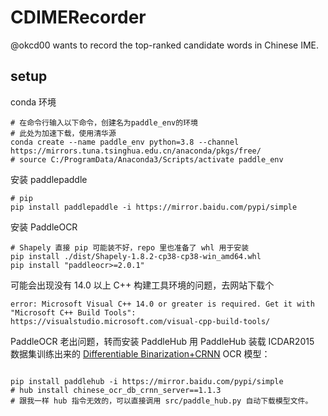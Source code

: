 # CDIMERecorder
@okcd00 wants to record the top-ranked candidate words in Chinese IME.


## setup

conda 环境
```
# 在命令行输入以下命令，创建名为paddle_env的环境
# 此处为加速下载，使用清华源
conda create --name paddle_env python=3.8 --channel https://mirrors.tuna.tsinghua.edu.cn/anaconda/pkgs/free/
# source C:/ProgramData/Anaconda3/Scripts/activate paddle_env
```

安装 paddlepaddle
```
# pip
pip install paddlepaddle -i https://mirror.baidu.com/pypi/simple
```

安装 PaddleOCR
```
# Shapely 直接 pip 可能装不好，repo 里也准备了 whl 用于安装
pip install ./dist/Shapely-1.8.2-cp38-cp38-win_amd64.whl 
pip install "paddleocr>=2.0.1"
```

可能会出现没有 14.0 以上 C++ 构建工具环境的问题，去网站下载个
```
error: Microsoft Visual C++ 14.0 or greater is required. Get it with "Microsoft C++ Build Tools": https://visualstudio.microsoft.com/visual-cpp-build-tools/
```

PaddleOCR 老出问题，转而安装 PaddleHub
用 PaddleHub 装载 ICDAR2015 数据集训练出来的 [Differentiable Binarization+CRNN](https://arxiv.org/pdf/1507.05717.pdf) OCR 模型：
```

pip install paddlehub -i https://mirror.baidu.com/pypi/simple
# hub install chinese_ocr_db_crnn_server==1.1.3
# 跟我一样 hub 指令无效的，可以直接调用 src/paddle_hub.py 自动下载模型文件。
```
